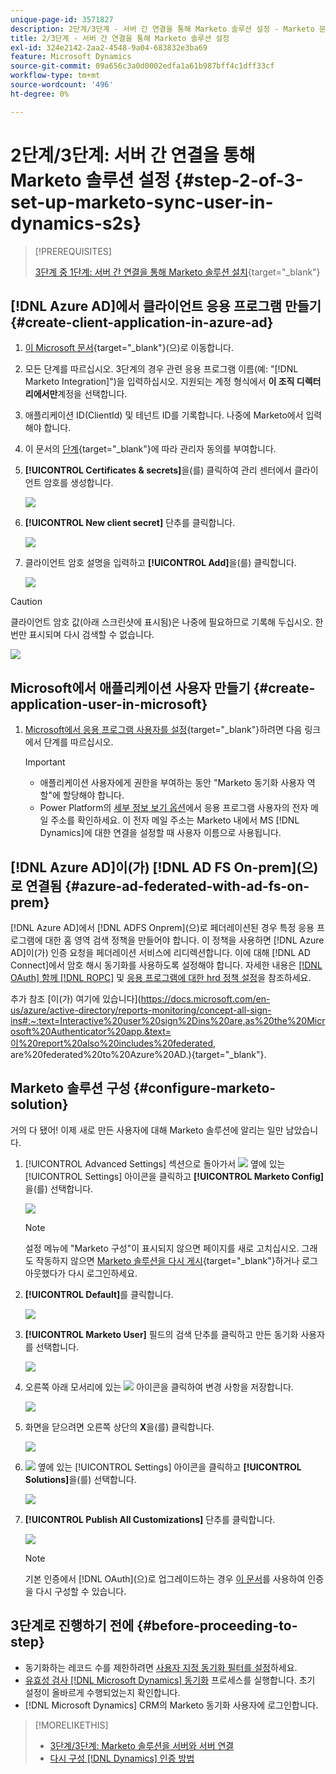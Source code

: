 ```yaml
---
unique-page-id: 3571827
description: 2단계/3단계 - 서버 간 연결을 통해 Marketo 솔루션 설정 - Marketo 문서 - 제품 설명서
title: 2/3단계 - 서버 간 연결을 통해 Marketo 솔루션 설정
exl-id: 324e2142-2aa2-4548-9a04-683832e3ba69
feature: Microsoft Dynamics
source-git-commit: 09a656c3a0d0002edfa1a61b987bff4c1dff33cf
workflow-type: tm+mt
source-wordcount: '496'
ht-degree: 0%

---
```


# 2단계/3단계: 서버 간 연결을 통해 Marketo 솔루션 설정 {#step-2-of-3-set-up-marketo-sync-user-in-dynamics-s2s}

>[!PREREQUISITES]
>
>[3단계 중 1단계: 서버 간 연결을 통해 Marketo 솔루션 설치](/help/marketo/product-docs/crm-sync/microsoft-dynamics-sync/sync-setup/microsoft-dynamics-365-with-s2s-connection/step-1-of-3-install.md){target="_blank"}

## [!DNL Azure AD]에서 클라이언트 응용 프로그램 만들기 {#create-client-application-in-azure-ad}

1. [이 Microsoft 문서](https://docs.microsoft.com/en-us/powerapps/developer/common-data-service/walkthrough-register-app-azure-active-directory#create-an-application-registration){target="_blank"}(으)로 이동합니다.

1. 모든 단계를 따르십시오. 3단계의 경우 관련 응용 프로그램 이름(예: &quot;[!DNL Marketo Integration]&quot;)을 입력하십시오. 지원되는 계정 형식에서 **이 조직 디렉터리에서만**&#x200B;계정을 선택합니다.

1. 애플리케이션 ID(ClientId) 및 테넌트 ID를 기록합니다. 나중에 Marketo에서 입력해야 합니다.

1. 이 문서의 [단계](/help/marketo/product-docs/crm-sync/microsoft-dynamics-sync/sync-setup/grant-consent-for-client-id-and-app-registration.md){target="_blank"}에 따라 관리자 동의를 부여합니다.

1. **[!UICONTROL Certificates & secrets]**&#x200B;을(를) 클릭하여 관리 센터에서 클라이언트 암호를 생성합니다.

   ![](assets/step-2-of-3-set-up-marketo-sync-user-in-dynamics-s2s-1.png)

1. **[!UICONTROL New client secret]** 단추를 클릭합니다.

   ![](assets/step-2-of-3-set-up-marketo-sync-user-in-dynamics-s2s-2.png)

1. 클라이언트 암호 설명을 입력하고 **[!UICONTROL Add]**&#x200B;을(를) 클릭합니다.

   ![](assets/step-2-of-3-set-up-marketo-sync-user-in-dynamics-s2s-3.png)

>[!CAUTION]
>
>클라이언트 암호 값(아래 스크린샷에 표시됨)은 나중에 필요하므로 기록해 두십시오. 한 번만 표시되며 다시 검색할 수 없습니다.

![](assets/step-2-of-3-set-up-marketo-sync-user-in-dynamics-s2s-4.png)

## Microsoft에서 애플리케이션 사용자 만들기 {#create-application-user-in-microsoft}

1. [Microsoft에서 응용 프로그램 사용자를 설정](https://docs.microsoft.com/en-us/powerapps/developer/common-data-service/use-single-tenant-server-server-authentication#application-user-creation){target="_blank"}하려면 다음 링크에서 단계를 따르십시오.

   >[!IMPORTANT]
   >
   >* 애플리케이션 사용자에게 권한을 부여하는 동안 &quot;Marketo 동기화 사용자 역할&quot;에 할당해야 합니다.
   >* Power Platform의 [세부 정보 보기 옵션](https://docs.microsoft.com/en-us/power-platform/admin/manage-application-users#view-or-edit-the-details-of-an-application-user)에서 응용 프로그램 사용자의 전자 메일 주소를 확인하세요. 이 전자 메일 주소는 Marketo 내에서 MS [!DNL Dynamics]에 대한 연결을 설정할 때 사용자 이름으로 사용됩니다.

## [!DNL Azure AD]이(가) [!DNL AD FS On-prem]&#x200B;(으)로 연결됨 {#azure-ad-federated-with-ad-fs-on-prem}

[!DNL Azure AD]에서 [!DNL ADFS Onprem]&#x200B;(으)로 페더레이션된 경우 특정 응용 프로그램에 대한 홈 영역 검색 정책을 만들어야 합니다. 이 정책을 사용하면 [!DNL Azure AD]이(가) 인증 요청을 페더레이션 서비스에 리디렉션합니다. 이에 대해 [!DNL AD Connect]에서 암호 해시 동기화를 사용하도록 설정해야 합니다. 자세한 내용은 [[!DNL OAuth] 함께 [!DNL ROPC]](https://docs.microsoft.com/en-us/azure/active-directory/develop/v2-oauth-ropc) 및 [응용 프로그램에 대한 hrd 정책 설정](https://docs.microsoft.com/en-us/azure/active-directory/manage-apps/configure-authentication-for-federated-users-portal#example-set-an-hrd-policy-for-an-application)을 참조하세요.

추가 참조 [이(가) 여기에 있습니다](https://docs.microsoft.com/en-us/azure/active-directory/reports-monitoring/concept-all-sign-ins#:~:text=Interactive%20user%20sign%2Dins%20are,as%20the%20Microsoft%20Authenticator%20app.&text=이%20report%20also%20includes%20federated, are%20federated%20to%20Azure%20AD.){target="_blank"}.

## Marketo 솔루션 구성 {#configure-marketo-solution}

거의 다 됐어! 이제 새로 만든 사용자에 대해 Marketo 솔루션에 알리는 일만 남았습니다.

1. [!UICONTROL Advanced Settings] 섹션으로 돌아가서 ![](assets/image2015-5-13-15-3a49-3a19.png) 옆에 있는 [!UICONTROL Settings] 아이콘을 클릭하고 **[!UICONTROL Marketo Config]**&#x200B;을(를) 선택합니다.

   ![](assets/fourteen.png)

   >[!NOTE]
   >
   >설정 메뉴에 &quot;Marketo 구성&quot;이 표시되지 않으면 페이지를 새로 고치십시오. 그래도 작동하지 않으면 [Marketo 솔루션을 다시 게시](/help/marketo/product-docs/crm-sync/microsoft-dynamics-sync/sync-setup/microsoft-dynamics-365-with-s2s-connection/step-1-of-3-install.md){target="_blank"}하거나 로그아웃했다가 다시 로그인하세요.

1. **[!UICONTROL Default]**&#x200B;를 클릭합니다.

   ![](assets/fifteen.png)

1. **[!UICONTROL Marketo User]** 필드의 검색 단추를 클릭하고 만든 동기화 사용자를 선택합니다.

   ![](assets/sixteen.png)

1. 오른쪽 아래 모서리에 있는 ![](assets/image2015-3-13-15-3a10-3a11.png) 아이콘을 클릭하여 변경 사항을 저장합니다.

   ![](assets/image2015-3-13-15-3a3-3a3.png)

1. 화면을 닫으려면 오른쪽 상단의 **X**&#x200B;을(를) 클릭합니다.

   ![](assets/seventeen.png)

1. ![](assets/image2015-5-13-15-3a49-3a19-1.png) 옆에 있는 [!UICONTROL Settings] 아이콘을 클릭하고 **[!UICONTROL Solutions]**&#x200B;을(를) 선택합니다.

   ![](assets/eighteen.png)

1. **[!UICONTROL Publish All Customizations]** 단추를 클릭합니다.

   ![](assets/nineteen.png)

   >[!NOTE]
   >
   >기본 인증에서 [!DNL OAuth]&#x200B;(으)로 업그레이드하는 경우 [이 문서](/help/marketo/product-docs/crm-sync/microsoft-dynamics-sync/sync-setup/reconfigure-dynamics-authentication-method.md)를 사용하여 인증을 다시 구성할 수 있습니다.

## 3단계로 진행하기 전에 {#before-proceeding-to-step}

* 동기화하는 레코드 수를 제한하려면 [사용자 지정 동기화 필터를 설정](/help/marketo/product-docs/crm-sync/microsoft-dynamics-sync/create-a-custom-dynamics-sync-filter.md)하세요.
* [유효성 검사 [!DNL Microsoft Dynamics] 동기화](/help/marketo/product-docs/crm-sync/microsoft-dynamics-sync/sync-setup/validate-microsoft-dynamics-sync.md) 프로세스를 실행합니다. 초기 설정이 올바르게 수행되었는지 확인합니다.
* [!DNL Microsoft Dynamics] CRM의 Marketo 동기화 사용자에 로그인합니다.

>[!MORELIKETHIS]
>
>* [3단계/3단계: Marketo 솔루션을 서버와 서버 연결](/help/marketo/product-docs/crm-sync/microsoft-dynamics-sync/sync-setup/microsoft-dynamics-365-with-s2s-connection/step-3-of-3-connect.md)
>* [다시 구성 [!DNL Dynamics] 인증 방법](/help/marketo/product-docs/crm-sync/microsoft-dynamics-sync/sync-setup/reconfigure-dynamics-authentication-method.md)

